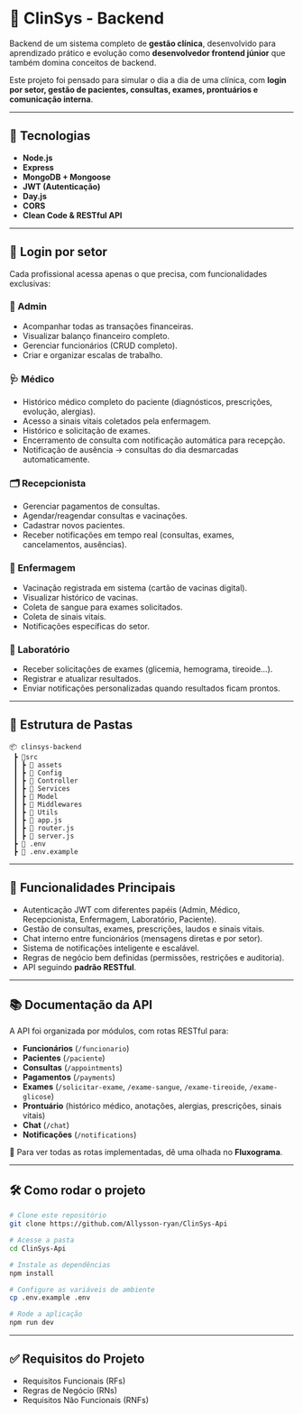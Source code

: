 # 🏥 ClinSys - Backend

Backend de um sistema completo de **gestão clínica**, desenvolvido para aprendizado prático e evolução como **desenvolvedor frontend júnior** que também domina conceitos de backend.

Este projeto foi pensado para simular o dia a dia de uma clínica, com **login por setor, gestão de pacientes, consultas, exames, prontuários e comunicação interna**.

---

## 🚀 Tecnologias

- **Node.js**
- **Express**
- **MongoDB + Mongoose**
- **JWT (Autenticação)**
- **Day.js**
- **CORS**
- **Clean Code & RESTful API**

---

## 🔐 Login por setor

Cada profissional acessa apenas o que precisa, com funcionalidades exclusivas:

### 👑 Admin

- Acompanhar todas as transações financeiras.
- Visualizar balanço financeiro completo.
- Gerenciar funcionários (CRUD completo).
- Criar e organizar escalas de trabalho.

### 🩺 Médico

- Histórico médico completo do paciente (diagnósticos, prescrições, evolução, alergias).
- Acesso a sinais vitais coletados pela enfermagem.
- Histórico e solicitação de exames.
- Encerramento de consulta com notificação automática para recepção.
- Notificação de ausência → consultas do dia desmarcadas automaticamente.

### 🗂️ Recepcionista

- Gerenciar pagamentos de consultas.
- Agendar/reagendar consultas e vacinações.
- Cadastrar novos pacientes.
- Receber notificações em tempo real (consultas, exames, cancelamentos, ausências).

### 💉 Enfermagem

- Vacinação registrada em sistema (cartão de vacinas digital).
- Visualizar histórico de vacinas.
- Coleta de sangue para exames solicitados.
- Coleta de sinais vitais.
- Notificações específicas do setor.

### 🔬 Laboratório

- Receber solicitações de exames (glicemia, hemograma, tireoide…).
- Registrar e atualizar resultados.
- Enviar notificações personalizadas quando resultados ficam prontos.

---

## 📂 Estrutura de Pastas

```
📦 clinsys-backend
 ┣ 📁src
 ┃ ┣ 📁 assets
 ┃ ┣ 📁 Config
 ┃ ┣ 📁 Controller
 ┃ ┣ 📁 Services
 ┃ ┣ 📁 Model
 ┃ ┣ 📁 Middlewares
 ┃ ┣ 📁 Utils
 ┃ ┣ 📄 app.js
 ┃ ┣ 📄 router.js
 ┃ ┣ 📄 server.js
 ┣ 📄 .env
 ┣ 📄 .env.example
```

---

## 📌 Funcionalidades Principais

- Autenticação JWT com diferentes papéis (Admin, Médico, Recepcionista, Enfermagem, Laboratório, Paciente).
- Gestão de consultas, exames, prescrições, laudos e sinais vitais.
- Chat interno entre funcionários (mensagens diretas e por setor).
- Sistema de notificações inteligente e escalável.
- Regras de negócio bem definidas (permissões, restrições e auditoria).
- API seguindo **padrão RESTful**.

---

## 📚 Documentação da API

A API foi organizada por módulos, com rotas RESTful para:

- **Funcionários** (`/funcionario`)
- **Pacientes** (`/paciente`)
- **Consultas** (`/appointments`)
- **Pagamentos** (`/payments`)
- **Exames** (`/solicitar-exame`, `/exame-sangue`, `/exame-tireoide`, `/exame-glicose`)
- **Prontuário** (histórico médico, anotações, alergias, prescrições, sinais vitais)
- **Chat** (`/chat`)
- **Notificações** (`/notifications`)

📌 Para ver todas as rotas implementadas, dê uma olhada no **Fluxograma**.

---

## 🛠️ Como rodar o projeto

```bash
# Clone este repositório
git clone https://github.com/Allysson-ryan/ClinSys-Api

# Acesse a pasta
cd ClinSys-Api

# Instale as dependências
npm install

# Configure as variáveis de ambiente
cp .env.example .env

# Rode a aplicação
npm run dev
```

---

## ✅ Requisitos do Projeto

- Requisitos Funcionais (RFs)
- Regras de Negócio (RNs)
- Requisitos Não Funcionais (RNFs)
